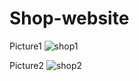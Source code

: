 # Shop-website

Picture1
![shop1](https://user-images.githubusercontent.com/53148571/159571059-c5696b6f-c962-4ea5-980b-9cb5ce264d4f.JPG)

Picture2
![shop2](https://user-images.githubusercontent.com/53148571/159572300-5b2e997e-b12b-4177-8c05-1545b9bee51a.JPG)


